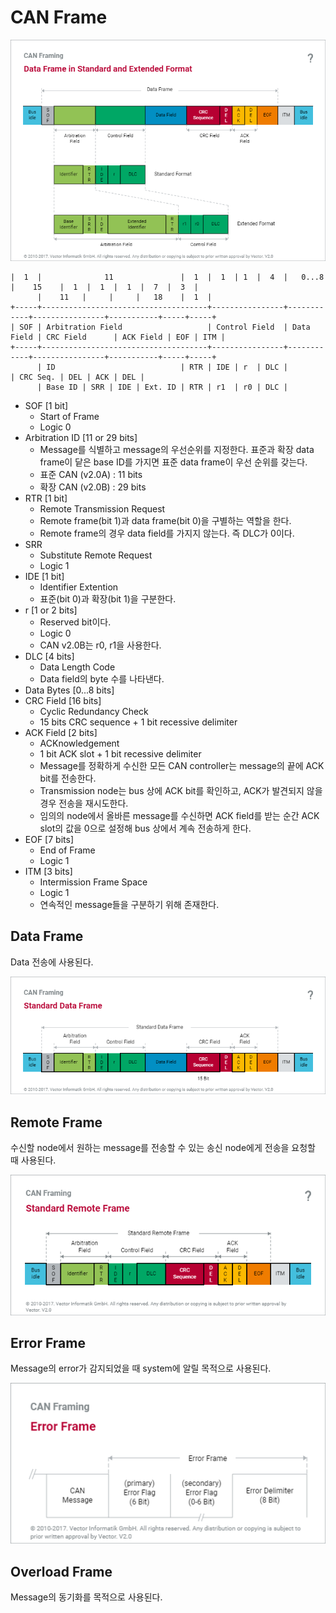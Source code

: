 # CAN Frame

![](can_data_frame.png)

```
|  1  |              11               |  1  |  1  | 1  |  4  |   0...8    |    15    |  1  |  1  |  1  |  7  |  3  |
      |    11   |     |     |   18    |  1  |
+-----+-------------------------------------+----------------+------------+----------------+-----------+-----+-----+
| SOF | Arbitration Field                   | Control Field  | Data Field | CRC Field      | ACK Field | EOF | ITM |
+-----+-------------------------------------+----------------+------------+----------------+-----------+-----+-----+
      | ID                            | RTR | IDE | r  | DLC |            | CRC Seq. | DEL | ACK | DEL |
      | Base ID | SRR | IDE | Ext. ID | RTR | r1  | r0 | DLC |
```

* SOF [1 bit]
	+ Start of Frame
	+ Logic 0
* Arbitration ID [11 or 29 bits]
	+ Message를 식별하고 message의 우선순위를 지정한다. 표준과 확장 data frame이 닽은 base ID를 가지면 표준 data frame이 우선 순위를 갖는다.
	+ 표준 CAN (v2.0A) : 11 bits
	+ 확장 CAN (v2.0B) : 29 bits
* RTR [1 bit]
	+ Remote Transmission Request
	+ Remote frame(bit 1)과 data frame(bit 0)을 구별하는 역할을 한다.
	+ Remote frame의 경우 data field를 가지지 않는다. 즉 DLC가 0이다.
* SRR
	+ Substitute Remote Request
	+ Logic 1
* IDE [1 bit]
	+ Identifier Extention
	+ 표준(bit 0)과 확장(bit 1)을 구분한다.
* r [1 or 2 bits]
	+ Reserved bit이다.
	+ Logic 0
	+ CAN v2.0B는 r0, r1을 사용한다.
* DLC [4 bits]
	+ Data Length Code
	+ Data field의 byte 수를 나타낸다.
* Data Bytes [0...8 bits]
* CRC Field [16 bits]
	+ Cyclic Redundancy Check
	+ 15 bits CRC sequence + 1 bit recessive delimiter
* ACK Field [2 bits]
	+ ACKnowledgement
	+ 1 bit ACK slot + 1 bit recessive delimiter
	+ Message를 정확하게 수신한 모든 CAN controller는 message의 끝에 ACK bit를 전송한다.
	+ Transmission node는 bus 상에 ACK bit를 확인하고, ACK가 발견되지 않을 경우 전송을 재시도한다.
	+ 임의의 node에서 올바른 message를 수신하면 ACK field를 받는 순간 ACK slot의 값을 0으로 설정해 bus 상에서 계속 전송하게 한다.
* EOF [7 bits]
	+ End of Frame
	+ Logic 1
* ITM [3 bits]
	+ Intermission Frame Space
	+ Logic 1
	+ 연속적인 message들을 구분하기 위해 존재한다.

## Data Frame

Data 전송에 사용된다.

![](can_standard_data_frame.png)

## Remote Frame

수신할 node에서 원하는 message를 전송할 수 있는 송신 node에게 전송을 요청할 때 사용된다.

![](can_standard_remote_frame.png)

## Error Frame

Message의 error가 감지되었을 때 system에 알릴 목적으로 사용된다.

![](can_error_frame.png)

## Overload Frame

Message의 동기화를 목적으로 사용된다.
